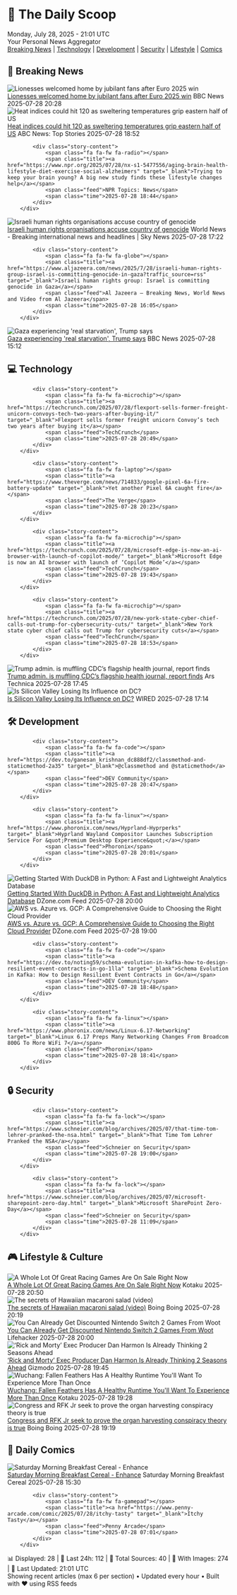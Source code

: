<!-- Processing 54 RSS feeds at 2025-07-28 21:01:33 UTC -->
<!-- Processing: Saturday Morning Breakfast Cereal -->
<!-- Processing: Poorly Drawn Lines -->
<!-- Processing: Garfield -->
<!-- Processing: Dilbert -->
<!-- Processing: Dinosaur Comics -->
<!-- Processing: CNN Top Stories -->
<!-- Processing: BBC Breaking News -->
<!-- Processing: Reuters Top News -->
<!-- Processing: Reuters World News -->
<!-- Processing: Associated Press Breaking -->
<!-- Processing: ABC News Breaking -->
<!-- Processing: Guardian World News -->
<!-- Processing: TechCrunch -->
<!-- Processing: The Verge -->
<!-- Processing: WIRED -->
<!-- Processing: Dev.to -->
<!-- Processing: StackOverflow Blog -->
<!-- Processing: Phoronix Linux News -->
<!-- Processing: DistroWatch -->
<!-- Processing: Red Hat Blog -->
<!-- Processing: DZone -->
<!-- Processing: Martin Fowler -->
<!-- Processing: Lifehacker -->
<!-- Processing: Kotaku -->
<!-- Processing: Boing Boing -->
<!-- Processing: Schneier on Security -->
<!-- Generated 10 new posts out of 26 feeds processed -->
<div class="newspaper-header">
    <h1 class="newspaper-title">📰 The Daily Scoop</h1>
    <div class="newspaper-date">Monday, July 28, 2025 - 21:01 UTC</div>
    <div class="newspaper-subtitle">Your Personal News Aggregator</div>
</div>

<div class="newspaper-nav">
    <a href="#breaking">Breaking News</a> |
    <a href="#tech">Technology</a> |
    <a href="#dev">Development</a> |
    <a href="#security">Security</a> |
    <a href="#lifestyle">Lifestyle</a> |
    <a href="#webcomics">Comics</a>
</div>

<div class="news-section breaking-news" id="breaking">
<h2 class="section-header">🚨 Breaking News</h2>
<div class="stories-container">
<div class="story">
            <img src="https://ichef.bbci.co.uk/ace/standard/240/cpsprodpb/1fc1/live/f02d4e40-6be1-11f0-89ea-4d6f9851f623.jpg" alt="Lionesses welcomed home by jubilant fans after Euro 2025 win" class="story-image" loading="lazy" onerror="this.style.display='none'">
            <div class="story-content">
                <span class="fa fa-fw fa-flag"></span>
                <span class="title"><a href="https://www.bbc.com/news/articles/c4gz5pzddgyo?at_medium=RSS&at_campaign=rss" target="_blank">Lionesses welcomed home by jubilant fans after Euro 2025 win</a></span>
                <span class="feed">BBC News</span>
                <span class="time">2025-07-28 20:28</span>
            </div>
        </div>
<div class="story">
            <img src="https://s.abcnews.com/images/US/hot-weather-DC-gty-bh-250727_1753620195561_hpMain_4x3t_384.jpg" alt="Heat indices could hit 120 as sweltering temperatures grip eastern half of US" class="story-image" loading="lazy" onerror="this.style.display='none'">
            <div class="story-content">
                <span class="fa fa-fw fa-tv"></span>
                <span class="title"><a href="https://abcnews.go.com/US/130-million-people-brace-sweltering-conditions-us/story?id=124112918" target="_blank">Heat indices could hit 120 as sweltering temperatures grip eastern half of US</a></span>
                <span class="feed">ABC News: Top Stories</span>
                <span class="time">2025-07-28 18:52</span>
            </div>
        </div>
<div class="story">
            
            <div class="story-content">
                <span class="fa fa-fw fa-radio"></span>
                <span class="title"><a href="https://www.npr.org/2025/07/28/nx-s1-5477556/aging-brain-health-lifestyle-diet-exercise-social-alzheimers" target="_blank">Trying to keep your brain young? A big new study finds these lifestyle changes help</a></span>
                <span class="feed">NPR Topics: News</span>
                <span class="time">2025-07-28 18:44</span>
            </div>
        </div>
<div class="story">
            <img src="https://e3.365dm.com/25/07/1920x1080/skynews-palestinians-gaza_6975778.jpg?20250728182820" alt="Israeli human rights organisations accuse country of genocide" class="story-image" loading="lazy" onerror="this.style.display='none'">
            <div class="story-content">
                <span class="fa fa-fw fa-satellite"></span>
                <span class="title"><a href="https://news.sky.com/story/israeli-human-rights-organisations-accuse-country-of-genocide-13403174" target="_blank">Israeli human rights organisations accuse country of genocide</a></span>
                <span class="feed">World News - Breaking international news and headlines | Sky News</span>
                <span class="time">2025-07-28 17:22</span>
            </div>
        </div>
<div class="story">
            
            <div class="story-content">
                <span class="fa fa-fw fa-globe"></span>
                <span class="title"><a href="https://www.aljazeera.com/news/2025/7/28/israeli-human-rights-group-israel-is-committing-genocide-in-gaza?traffic_source=rss" target="_blank">Israeli human rights group: Israel is committing genocide in Gaza</a></span>
                <span class="feed">Al Jazeera – Breaking News, World News and Video from Al Jazeera</span>
                <span class="time">2025-07-28 16:05</span>
            </div>
        </div>
<div class="story">
            <img src="https://ichef.bbci.co.uk/ace/standard/240/cpsprodpb/6f04/live/a66cc050-6bab-11f0-8dbd-f3d32ebd3327.jpg" alt="Gaza experiencing &#x27;real starvation&#x27;, Trump says" class="story-image" loading="lazy" onerror="this.style.display='none'">
            <div class="story-content">
                <span class="fa fa-fw fa-earth-americas"></span>
                <span class="title"><a href="https://www.bbc.com/news/articles/c62nr9rglm9o?at_medium=RSS&at_campaign=rss" target="_blank">Gaza experiencing &#x27;real starvation&#x27;, Trump says</a></span>
                <span class="feed">BBC News</span>
                <span class="time">2025-07-28 15:12</span>
            </div>
        </div>
</div>
</div>
<div class="news-section tech-news" id="tech">
<h2 class="section-header">💻 Technology</h2>
<div class="stories-container">
<div class="story">
            
            <div class="story-content">
                <span class="fa fa-fw fa-microchip"></span>
                <span class="title"><a href="https://techcrunch.com/2025/07/28/flexport-sells-former-freight-unicorn-convoys-tech-two-years-after-buying-it/" target="_blank">Flexport sells former freight unicorn Convoy’s tech two years after buying it</a></span>
                <span class="feed">TechCrunch</span>
                <span class="time">2025-07-28 20:49</span>
            </div>
        </div>
<div class="story">
            
            <div class="story-content">
                <span class="fa fa-fw fa-laptop"></span>
                <span class="title"><a href="https://www.theverge.com/news/714833/google-pixel-6a-fire-battery-update" target="_blank">Yet another Pixel 6A caught fire</a></span>
                <span class="feed">The Verge</span>
                <span class="time">2025-07-28 20:23</span>
            </div>
        </div>
<div class="story">
            
            <div class="story-content">
                <span class="fa fa-fw fa-microchip"></span>
                <span class="title"><a href="https://techcrunch.com/2025/07/28/microsoft-edge-is-now-an-ai-browser-with-launch-of-copilot-mode/" target="_blank">Microsoft Edge is now an AI browser with launch of ‘Copilot Mode’</a></span>
                <span class="feed">TechCrunch</span>
                <span class="time">2025-07-28 19:43</span>
            </div>
        </div>
<div class="story">
            
            <div class="story-content">
                <span class="fa fa-fw fa-microchip"></span>
                <span class="title"><a href="https://techcrunch.com/2025/07/28/new-york-state-cyber-chief-calls-out-trump-for-cybersecurity-cuts/" target="_blank">New York state cyber chief calls out Trump for cybersecurity cuts</a></span>
                <span class="feed">TechCrunch</span>
                <span class="time">2025-07-28 18:53</span>
            </div>
        </div>
<div class="story">
            <img src="https://cdn.arstechnica.net/wp-content/uploads/2020/05/GettyImages-1207345894-500x500.jpg" alt="Trump admin. is muffling CDC’s flagship health journal, report finds" class="story-image" loading="lazy" onerror="this.style.display='none'">
            <div class="story-content">
                <span class="fa fa-fw fa-cog"></span>
                <span class="title"><a href="https://arstechnica.com/health/2025/07/trump-admin-is-muffling-cdcs-flagship-health-journal-report-finds/" target="_blank">Trump admin. is muffling CDC’s flagship health journal, report finds</a></span>
                <span class="feed">Ars Technica</span>
                <span class="time">2025-07-28 17:45</span>
            </div>
        </div>
<div class="story">
            <img src="https://media.wired.com/photos/68826e4e8153b05c7d2a0830/master/pass/Uncanny-Valley-Peter-Thiel-Business-2152107574.jpg" alt="Is Silicon Valley Losing Its Influence on DC?" class="story-image" loading="lazy" onerror="this.style.display='none'">
            <div class="story-content">
                <span class="fa fa-fw fa-bolt"></span>
                <span class="title"><a href="https://www.wired.com/story/uncanny-valley-podcast-is-silicon-valley-losing-its-influence-on-dc/" target="_blank">Is Silicon Valley Losing Its Influence on DC?</a></span>
                <span class="feed">WIRED</span>
                <span class="time">2025-07-28 17:14</span>
            </div>
        </div>
</div>
</div>
<div class="news-section dev-news" id="dev">
<h2 class="section-header">🛠️ Development</h2>
<div class="stories-container">
<div class="story">
            
            <div class="story-content">
                <span class="fa fa-fw fa-code"></span>
                <span class="title"><a href="https://dev.to/ganesan_krishnan_dc888df2/classmethod-and-staticmethod-2a35" target="_blank">@classmethod and @staticmethod</a></span>
                <span class="feed">DEV Community</span>
                <span class="time">2025-07-28 20:47</span>
            </div>
        </div>
<div class="story">
            
            <div class="story-content">
                <span class="fa fa-fw fa-linux"></span>
                <span class="title"><a href="https://www.phoronix.com/news/Hyprland-Hyprperks" target="_blank">Hyprland Wayland Compositor Launches Subscription Service For &quot;Premium Desktop Experience&quot;</a></span>
                <span class="feed">Phoronix</span>
                <span class="time">2025-07-28 20:01</span>
            </div>
        </div>
<div class="story">
            <img src="https://dz2cdn1.dzone.com/thumbnail?fid=18539653&w=600" alt="Getting Started With DuckDB in Python: A Fast and Lightweight Analytics Database" class="story-image" loading="lazy" onerror="this.style.display='none'">
            <div class="story-content">
                <span class="fa fa-fw fa-newspaper"></span>
                <span class="title"><a href="https://dzone.com/articles/duckdb-python-sql-guide" target="_blank">Getting Started With DuckDB in Python: A Fast and Lightweight Analytics Database</a></span>
                <span class="feed">DZone.com Feed</span>
                <span class="time">2025-07-28 20:00</span>
            </div>
        </div>
<div class="story">
            <img src="https://dz2cdn1.dzone.com/thumbnail?fid=18539632&w=600" alt="AWS vs. Azure vs. GCP: A Comprehensive Guide to Choosing the Right Cloud Provider" class="story-image" loading="lazy" onerror="this.style.display='none'">
            <div class="story-content">
                <span class="fa fa-fw fa-newspaper"></span>
                <span class="title"><a href="https://dzone.com/articles/aws-vs-azure-vs-gcp-a-comprehensive-guide" target="_blank">AWS vs. Azure vs. GCP: A Comprehensive Guide to Choosing the Right Cloud Provider</a></span>
                <span class="feed">DZone.com Feed</span>
                <span class="time">2025-07-28 19:00</span>
            </div>
        </div>
<div class="story">
            
            <div class="story-content">
                <span class="fa fa-fw fa-code"></span>
                <span class="title"><a href="https://dev.to/noting59/schema-evolution-in-kafka-how-to-design-resilient-event-contracts-in-go-1lla" target="_blank">Schema Evolution in Kafka: How to Design Resilient Event Contracts in Go</a></span>
                <span class="feed">DEV Community</span>
                <span class="time">2025-07-28 18:48</span>
            </div>
        </div>
<div class="story">
            
            <div class="story-content">
                <span class="fa fa-fw fa-linux"></span>
                <span class="title"><a href="https://www.phoronix.com/news/Linux-6.17-Networking" target="_blank">Linux 6.17 Preps Many Networking Changes From Broadcom 800G To More WiFi 7</a></span>
                <span class="feed">Phoronix</span>
                <span class="time">2025-07-28 18:41</span>
            </div>
        </div>
</div>
</div>
<div class="news-section security-news" id="security">
<h2 class="section-header">🔒 Security</h2>
<div class="stories-container">
<div class="story">
            
            <div class="story-content">
                <span class="fa fa-fw fa-lock"></span>
                <span class="title"><a href="https://www.schneier.com/blog/archives/2025/07/that-time-tom-lehrer-pranked-the-nsa.html" target="_blank">That Time Tom Lehrer Pranked the NSA</a></span>
                <span class="feed">Schneier on Security</span>
                <span class="time">2025-07-28 19:00</span>
            </div>
        </div>
<div class="story">
            
            <div class="story-content">
                <span class="fa fa-fw fa-lock"></span>
                <span class="title"><a href="https://www.schneier.com/blog/archives/2025/07/microsoft-sharepoint-zero-day.html" target="_blank">Microsoft SharePoint Zero-Day</a></span>
                <span class="feed">Schneier on Security</span>
                <span class="time">2025-07-28 11:09</span>
            </div>
        </div>
</div>
</div>
<div class="news-section lifestyle-news" id="lifestyle">
<h2 class="section-header">🎮 Lifestyle & Culture</h2>
<div class="stories-container">
<div class="story">
            <img src="https://i.kinja-img.com/image/upload/c_fit,q_80,w_636/9aee62c61bdfabc26182610407ee4eb8.jpg" alt="A Whole Lot Of Great Racing Games Are On Sale Right Now" class="story-image" loading="lazy" onerror="this.style.display='none'">
            <div class="story-content">
                <span class="fa fa-fw fa-gamepad"></span>
                <span class="title"><a href="https://kotaku.com/racing-fest-steam-sale-best-deals-nfs-unbound-the-crew-1851787177" target="_blank">A Whole Lot Of Great Racing Games Are On Sale Right Now</a></span>
                <span class="feed">Kotaku</span>
                <span class="time">2025-07-28 20:50</span>
            </div>
        </div>
<div class="story">
            <img src="https://i0.wp.com/boingboing.net/wp-content/uploads/2025/07/hmsyt.jpg?fit=480%2C360&amp;quality=60&amp;ssl=1" alt="The secrets of Hawaiian macaroni salad (video)" class="story-image" loading="lazy" onerror="this.style.display='none'">
            <div class="story-content">
                <span class="fa fa-fw fa-arrow-right"></span>
                <span class="title"><a href="https://boingboing.net/2025/07/28/the-secrets-of-hawaiian-macaroni-salad-video.html" target="_blank">The secrets of Hawaiian macaroni salad (video)</a></span>
                <span class="feed">Boing Boing</span>
                <span class="time">2025-07-28 20:19</span>
            </div>
        </div>
<div class="story">
            <img src="https://lifehacker.com/imagery/articles/01K1961QFF75DWZZJA9XMY9699/hero-image.png" alt="You Can Already Get Discounted Nintendo Switch 2 Games From Woot" class="story-image" loading="lazy" onerror="this.style.display='none'">
            <div class="story-content">
                <span class="fa fa-fw fa-life-ring"></span>
                <span class="title"><a href="https://lifehacker.com/entertainment/nintendo-switch-2-games-deal?utm_medium=RSS" target="_blank">You Can Already Get Discounted Nintendo Switch 2 Games From Woot</a></span>
                <span class="feed">Lifehacker</span>
                <span class="time">2025-07-28 20:00</span>
            </div>
        </div>
<div class="story">
            <img src="https://gizmodo.com/app/uploads/2025/07/Rickfinale.jpg" alt="‘Rick and Morty’ Exec Producer Dan Harmon Is Already Thinking 2 Seasons Ahead" class="story-image" loading="lazy" onerror="this.style.display='none'">
            <div class="story-content">
                <span class="fa fa-fw fa-computer"></span>
                <span class="title"><a href="https://gizmodo.com/rick-and-morty-exec-producer-dan-harmon-is-already-thinking-2-seasons-ahead-2000635624" target="_blank">‘Rick and Morty’ Exec Producer Dan Harmon Is Already Thinking 2 Seasons Ahead</a></span>
                <span class="feed">Gizmodo</span>
                <span class="time">2025-07-28 19:45</span>
            </div>
        </div>
<div class="story">
            <img src="https://i.kinja-img.com/image/upload/c_fit,q_80,w_636/aced07d2157c045e414d4a44520a5755.jpg" alt="Wuchang: Fallen Feathers Has A Healthy Runtime You&#x27;ll Want To Experience More Than Once" class="story-image" loading="lazy" onerror="this.style.display='none'">
            <div class="story-content">
                <span class="fa fa-fw fa-gamepad"></span>
                <span class="title"><a href="https://kotaku.com/wuchang-fallen-feathers-how-long-to-beat-campaign-1851787173" target="_blank">Wuchang: Fallen Feathers Has A Healthy Runtime You&#x27;ll Want To Experience More Than Once</a></span>
                <span class="feed">Kotaku</span>
                <span class="time">2025-07-28 19:28</span>
            </div>
        </div>
<div class="story">
            <img src="https://i0.wp.com/boingboing.net/wp-content/uploads/2025/07/bigfootaliensunicorn-e1753730354240.jpg?fit=768%2C768&amp;quality=60&amp;ssl=1" alt="Congress and RFK Jr seek to prove the organ harvesting conspiracy theory is true" class="story-image" loading="lazy" onerror="this.style.display='none'">
            <div class="story-content">
                <span class="fa fa-fw fa-arrow-right"></span>
                <span class="title"><a href="https://boingboing.net/2025/07/28/congress-and-rfk-jr-seek-to-prove-the-organ-harvesting-conspiracy-theory-is-true.html" target="_blank">Congress and RFK Jr seek to prove the organ harvesting conspiracy theory is true</a></span>
                <span class="feed">Boing Boing</span>
                <span class="time">2025-07-28 19:19</span>
            </div>
        </div>
</div>
</div>
<div class="news-section webcomics-section" id="webcomics">
<h2 class="section-header">🎨 Daily Comics</h2>
<div class="stories-container">
<div class="story">
            <img src="https://www.smbc-comics.com/comics/1753679085-20250728.png" alt="Saturday Morning Breakfast Cereal - Enhance" class="story-image" loading="lazy" onerror="this.style.display='none'">
            <div class="story-content">
                <span class="fa fa-fw fa-smile"></span>
                <span class="title"><a href="https://www.smbc-comics.com/comic/enhance-2" target="_blank">Saturday Morning Breakfast Cereal - Enhance</a></span>
                <span class="feed">Saturday Morning Breakfast Cereal</span>
                <span class="time">2025-07-28 15:30</span>
            </div>
        </div>
<div class="story">
            
            <div class="story-content">
                <span class="fa fa-fw fa-gamepad"></span>
                <span class="title"><a href="https://www.penny-arcade.com/comic/2025/07/28/itchy-tasty" target="_blank">Itchy Tasty</a></span>
                <span class="feed">Penny Arcade</span>
                <span class="time">2025-07-28 07:01</span>
            </div>
        </div>
</div>
</div>

<div class="newspaper-footer">
    <div class="stats">
        📊 Displayed: 28 | 📅 Last 24h: 112 | 📡 Total Sources: 40 | 📸 With Images: 274 |
        🔄 Last Updated: 21:01 UTC
    </div>
    <div class="footer-note">
        Showing recent articles (max 6 per section) • Updated every hour • Built with ❤️ using RSS feeds
    </div>
</div>
